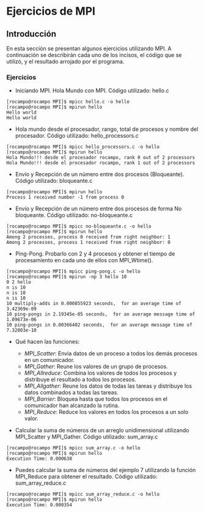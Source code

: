 Ejercicios de MPI
=================

Introducción
------------

En esta sección se presentan algunos ejercicios utilizando MPI. A continuación se describirán cada uno de los incisos, el código que se utilizó, y el resultado arrojado por el programa.

### Ejercicios

* Iniciando MPI. Hola Mundo con MPI. Código utilizado: hello.c

```
[rocampo@rocampo MPI]$ mpicc hello.c -o hello
[rocampo@rocampo MPI]$ mpirun hello
Hello world
Hello world
```

* Hola mundo desde el procesador, rango, total de procesos y nombre del procesador. Código utilizado: hello_processors.c

```
[rocampo@rocampo MPI]$ mpicc hello_processors.c -o hello
[rocampo@rocampo MPI]$ mpirun hello
Hola Mundo!!! desde el procesador rocampo, rank 0 out of 2 processors
Hola Mundo!!! desde el procesador rocampo, rank 1 out of 2 processors
```

* Envío y Recepción de un número entre dos procesos (Bloqueante). Código utilizado: bloqueante.c

```
[rocampo@rocampo MPI]$ mpirun hello
Process 1 received number -1 from process 0
```

* Envío y Recepción de un número entre dos procesos de forma No bloqueante. Código utilizado: no-bloqueante.c

```
[rocampo@rocampo MPI]$ mpicc no-bloqueante.c -o hello
[rocampo@rocampo MPI]$ mpirun hello
Among 2 processes, process 0 received from right neighbor: 1
Among 2 processes, process 1 received from right neighbor: 0
```

* Ping-Pong. Probarlo con 2 y 4 procesos y obtener el tiempo de procesamiento en cada uno de ellos con MPI_Wtime().

```
[rocampo@rocampo MPI]$ mpicc ping-pong.c -o hello
[rocampo@rocampo MPI]$ mpirun -np 3 hello 10
0 2 hello
n is 10
n is 10
n is 10
10 multiply-adds in 0.000855923 seconds,  for an average time of 3.42369e-09
10 ping-pongs in 2.19345e-05 seconds,  for an average message time of 1.09673e-06
10 ping-pongs in 0.00366402 seconds,  for an average message time of 7.32803e-10
```

* Qué hacen las funciones:
    *   *MPI_Scatter*: Envía datos de un proceso a todos los demás procesos en un comunicador.
    *   *MPI_Gather*: Reune los valores de un grupo de procesos.
    *   *MPI_Allreduce*: Combina los valores de todos los procesos y distribuye el resultado a todos los procesos.
    *   *MPI_Allgather*: Reune los datos de todas las tareas y distribuye los datos combinados a todas las tareas.
    *   *MPI_Barrier*: Bloquea hasta que todos los procesos en el comunicador han alcanzado la rutina.
    *   *MPI_Reduce*: Reduce los valores en todos los procesos a un solo valor.

* Calcular la suma de números de un arreglo unidimensional utilizando MPI_Scatter y MPI_Gather. Código utilizado: sum_array.c

```
[rocampo@rocampo MPI]$ mpicc sum_array.c -o hello
[rocampo@rocampo MPI]$ mpirun hello
Execution Time: 0.000638 
```

* Puedes calcular la suma de números del ejemplo 7 utilizando la función MPI_Reduce para obtener el resultado. Código utilizado: sum_array_reduce.c

```
[rocampo@rocampo MPI]$ mpicc sum_array_reduce.c -o hello
[rocampo@rocampo MPI]$ mpirun hello
Execution Time: 0.000354 
```
